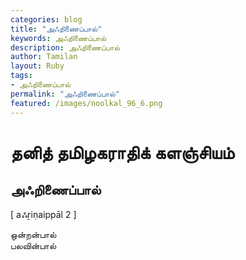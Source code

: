 ```yaml
---  
categories: blog  
title: "அஃறிணைப்பால்"
keywords: அஃறிணைப்பால்  
description: அஃறிணைப்பால்
author: Tamilan  
layout: Ruby  
tags:     
- அஃறிணைப்பால்
permalink: "அஃறிணைப்பால்"  
featured: /images/noolkal_96_6.png  
--- 
```

# தனித் தமிழகராதிக் களஞ்சியம்
## அஃறிணைப்பால்

[ aஃṟiṇaippāl 2 ]  
  
ஒன்றன்பால்  
பலவின்பால்